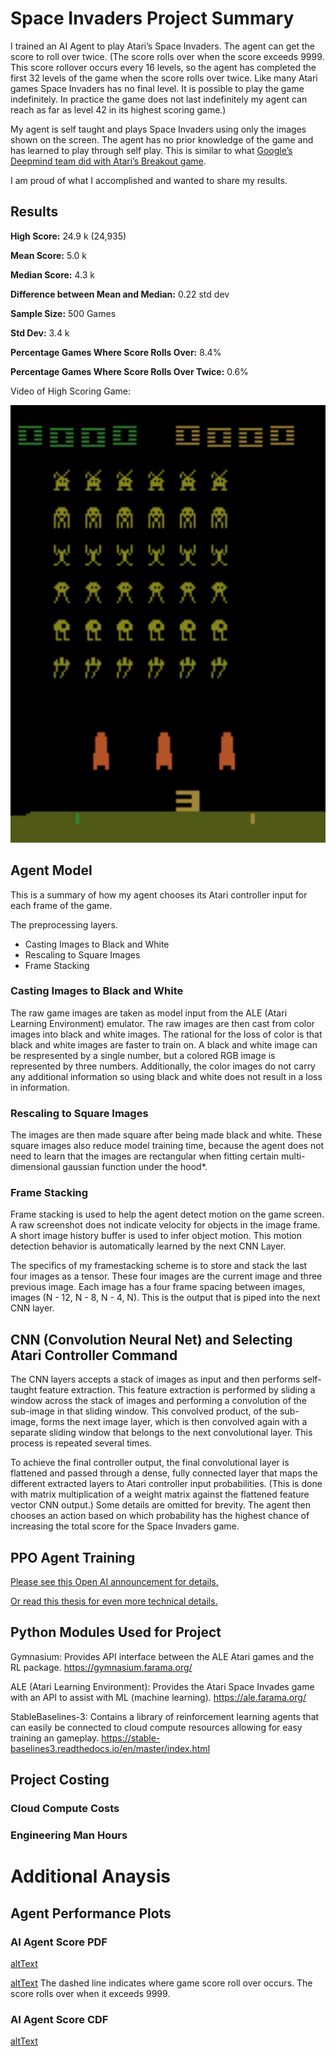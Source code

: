 # Space Invaders Project Summary

I trained an AI Agent to play Atari’s Space Invaders.  The agent can get the score to roll over twice.  (The score rolls over when the score exceeds 9999.  This score rollover occurs every 16 levels, so the agent has completed the first 32 levels of the game when the score rolls over twice.  Like many Atari games Space Invaders has no final level.  It is possible to play the game indefinitely.  In practice the game does not last indefinitely my agent can reach as far as level 42 in its highest scoring game.)

My agent is self taught and plays Space Invaders using only the images shown on the screen.  The agent has no prior knowledge of the game and has learned to play through self play.  This is similar to what [Google’s Deepmind team did with Atari’s Breakout game](https://youtu.be/V1eYniJ0Rnk?si=MxJzxsX09T2sNEiW).

I am proud of what I accomplished and wanted to share my results.


## Results 

**High Score:** 24.9 k  (24,935)  

**Mean Score:** 5.0 k

**Median Score:** 4.3 k

**Difference between Mean and Median:** 0.22 std dev

**Sample Size:** 500 Games 

**Std Dev:**   3.4 k

**Percentage Games Where Score Rolls Over:** 8.4%

**Percentage Games Where Score Rolls Over Twice:** 0.6%


 
Video of High Scoring Game:

<img src="space_invaders_ppo__score_24935.gif" width="700" height="700"/>


## Agent Model 

This is a summary of how my agent chooses its Atari controller input for each frame of the game.

The preprocessing layers.  
- Casting Images to Black and White
- Rescaling to Square Images
- Frame Stacking

### Casting Images to Black and White
The raw game images are taken as model input from the ALE (Atari Learning Environment) emulator.  The raw images are then cast from color images into black and white images.  The rational for the loss of color is that black and white images are faster to train on.  A black and white image can be respresented by a single number, but a colored RGB image is represented by three numbers.  Additionally, the color images do not carry any additional information so using black and white does not result in a loss in information.  

### Rescaling to Square Images
The images are then made square after being made black and white.  These square images also reduce model training time, because the agent does not need to learn that the images are rectangular when fitting certain multi-dimensional gaussian function under the hood*.  

### Frame Stacking
Frame stacking is used to help the agent detect motion on the game screen.  A raw screenshot does not indicate velocity for objects in the image frame.  A short image history buffer is used to infer object motion.   This motion detection behavior is automatically learned by the next CNN Layer.  

The specifics of my framestacking scheme is to store and stack the last four images as a tensor.  These four images are the current image and three previous image.  Each image has a four frame spacing between images, images (N - 12, N - 8, N - 4, N).  This is the output that is piped into the next CNN layer.


## CNN (Convolution Neural Net) and Selecting Atari Controller Command 

The CNN layers accepts a stack of images as input and then performs self-taught feature extraction.  This feature extraction is performed by sliding a window across the stack of images and performing a convolution of the sub-image in that sliding window.  This convolved product, of the sub-image, forms the next image layer, which is then convolved again with a separate sliding window that belongs to the next convolutional layer.  This process is repeated several times.  

To achieve the final controller output, the final convolutional layer is flattened and passed through a dense, fully connected layer that maps the different extracted layers to Atari controller input probabilities.  (This is done with matrix multiplication of a weight matrix against the flattened feature vector CNN output.)  Some details are omitted for brevity.  The agent then chooses an action based on which probability has the highest chance of increasing the total score for the Space Invaders game.

## PPO Agent Training

[Please see this Open AI announcement for details.](https://openai.com/index/openai-baselines-ppo/)

[Or read this thesis for even more technical details.](https://fse.studenttheses.ub.rug.nl/25709/1/mAI_2021_BickD.pdf)

## Python Modules Used for Project

Gymnasium: Provides API interface between the ALE Atari games and the RL package.
https://gymnasium.farama.org/

ALE (Atari Learning Environment): Provides the Atari Space Invades game with an API to assist with ML (machine learning).
https://ale.farama.org/

StableBaselines-3: Contains a library of reinforcement learning agents that can easily be connected to cloud compute resources allowing for easy training an gameplay.
https://stable-baselines3.readthedocs.io/en/master/index.html


## Project Costing

### Cloud Compute Costs

### Engineering Man Hours


# Additional Anaysis

## Agent Performance Plots

### AI Agent Score PDF
[altText](./readmeImgs/scoringPdf_wSmoothing.png)

[altText](./readmeImgs/sortedRewards_gameScore_vs_gameCount.png)
The dashed line indicates where game score roll over occurs.  The score rolls over when it exceeds 9999.

### AI Agent Score CDF
[altText](readmeImgs/cdfScore.png)


